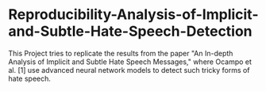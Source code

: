 # Reproducibility-Analysis-of-Implicit-and-Subtle-Hate-Speech-Detection

This Project tries to replicate the results from the paper "An In-depth Analysis of Implicit and Subtle Hate Speech Messages," where Ocampo et al. [1] use advanced neural network models to detect such tricky forms of hate speech.
